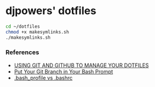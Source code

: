 # djpowers' dotfiles

```bash
cd ~/dotfiles
chmod +x makesymlinks.sh
./makesymlinks.sh
```

### References
* [USING GIT AND GITHUB TO MANAGE YOUR DOTFILES](http://blog.smalleycreative.com/tutorials/using-git-and-github-to-manage-your-dotfiles/)
* [Put Your Git Branch in Your Bash Prompt](http://code-worrier.com/blog/git-branch-in-bash-prompt/)
* [.bash_profile vs .bashrc](http://www.joshstaiger.org/archives/2005/07/bash_profile_vs.html)
